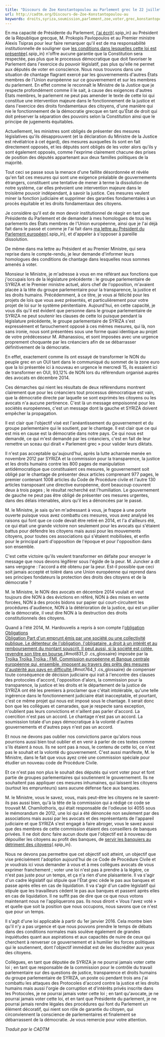 ```yaml
---
title: "Discours de Zoe Konstantopoulou au Parlement grec le 22 juillet 2015 : La soumission totale d’un pays démocratique à la volonté d’autres gouvernements ne constitue pas un accord"
url: http://cadtm.org/Discours-de-Zoe-Konstantopoulou-au
keywords: droits,syriza,soumission,parlement,zoe,voter,grec,konstantopoulou,justice,mesures,volonté,pays,juillet,citoyens,totale,loi,gouvernements,nest,ministre
---
```

En ma capacité de Présidente du Parlement, [j'ai écrit](Lettre-de-Zoe-Konstantopoulou-Le){.spip_in} au Président de la République grecque, M. Prokopis Pavlopoulos et au Premier ministre Alexis Tsipras pour leur faire remarquer qu'il est de ma responsabilité institutionnelle de souligner que [les conditions dans lesquelles cette loi est présentée](Post-scriptum-Les-consequences-de){.spip_in} n'offre aucune garantie que la Constitution sera respectée, pas plus que le processus démocratique que doit favoriser le Parlement dans l'exercice du pouvoir législatif, pas plus qu'elle ne permet aux députés de voter en conscience. Nous nous trouvons dans une situation de chantage flagrant exercé par les gouvernements d'autres États membres de l'Union européenne sur ce gouvernement et sur les membres du parlement. En effet comme le reconnaît le Ministre de la Justice que je respecte profondément comme il le sait, à cause des exigences d'autres États membres, le parlement ne peut pas amender le texte de cette loi qui constitue une intervention majeure dans le fonctionnement de la justice et dans l'exercice des droits fondamentaux des citoyens, d'une manière qui nie le fonctionnement de la démocratie grecque en tant qu'État de droit qui doit préserver la séparation des pouvoirs selon la Constitution ainsi que le principe de jugements équitables.

Actuellement, les ministres sont obligés de présenter des mesures législatives qu'ils désapprouvent (et la déclaration du Ministre de la Justice est révélatrice à cet égard), des mesures auxquelles ils sont en fait directement opposés, et les députés sont obligés de les voter alors qu'ils y sont également opposés, comme l'exprime clairement chacune des prises de position des députés appartenant aux deux familles politiques de la majorité.

Tout ceci se passe sous la menace d'une faillite désordonnée et révèle qu'en fait ces mesures qui sont une exigence préalable de gouvernements étrangers, constituent une tentative de mener à terme la dissolution de notre système, car elles prévoient une intervention majeure dans le troisième pouvoir indépendant, à savoir la justice. Ces mesures veulent miner la fonction judiciaire et supprimer des garanties fondamentales à un procès équitable et les droits fondamentaux des citoyens.

Je considère qu'il est de mon devoir institutionnel de réagir en tant que Présidente du Parlement et de demander à mes homologues de tous les parlements des États membres de l'Union européenne, ainsi que je l'ai déjà fait dans le passé et comme je l'ai fait dans [ma lettre au Président du Parlement européen](Courrier-de-Zoe-Konstantopoulou){.spip_in}, et d'appeler à s'opposer à pareille dissolution.

De même dans ma lettre au Président et au Premier Ministre, qui sera reprise dans le compte-rendu, je leur demande d'informer leurs homologues des conditions de chantage dans lesquelles nous sommes amenés à voter.

Monsieur le Ministre, je m'adresse à vous en me référant aux fonctions que j'occupais lors de la législature précédente : le groupe parlementaire de SYRIZA et le Premier ministre actuel, alors chef de l'opposition, m'avaient placée à la tête du groupe parlementaire pour la transparence, la justice et les droits humains. Précédemment, à ce titre, je vous ai félicité pour les projets de lois que vous avez présentés, et particulièrement pour votre projet de loi sur le système pénitentiaire. Aujourd'hui, en cette capacité, je vous dis qu'il est évident que personne dans le groupe parlementaire de SYRIZA ne peut soutenir les clauses de cette loi puisque pendant la législature précédente, le groupe parlementaire de SYRIZA s'est expressément et farouchement opposé à ces mêmes mesures, qui là, non sans ironie, nous sont présentées sous une forme quasi identique au projet de votre prédécesseur M. Athanassiou, et sont imposées avec une urgence proprement choquante par les créanciers afin de se débarrasser définitivement de la démocratie.

En effet, exactement comme ils ont essayé de transformer le NON du peuple grec en un OUI tant dans le communiqué du sommet de la zone euro que la loi présentée ici à nouveau en urgence le mercredi 15, ils essaient ici de transformer en OUI, 93,12% de NON lors du référendum organisé auprès des avocats en décembre 2014.

Ces démarches qui nient les résultats de deux référendums montrent clairement que pour les créanciers tout processus démocratique est vain, que la démocratie directe par laquelle se sont exprimés les citoyens ou les avocats n'a aucune pertinence. C'est là un message empoisonné pour les sociétés européennes, c'est un message dont la gauche et SYRIZA doivent empêcher la propagation.

Il est clair que l'objectif visé est l'anéantissement du gouvernement et du groupe parlementaire qui le soutient, par le chantage. Il est clair que ce qui est mis en cause est la démocratie dans notre pays. Ce qui nous est demandé, ce qui m'est demandé par les créanciers, c'est en fait de leur remettre un sceau qui dirait « Parlement grec » pour valider leurs diktats.

Il n'est pas acceptable qu'aujourd'hui, après la lutte acharnée menée en novembre 2012 par SYRIZA et la commission pour la transparence, la justice et les droits humains contre les 800 pages de manipulation antidémocratique que constituaient ces mesures, le gouvernement soit obligé par le chantage de présenter deux articles comprenant 977 pages, le premier contenant 1008 articles du Code de Procédure civile et l'autre 130 articles transposant une directive européenne, dont beaucoup couvrent deux à trois pages ; le résultat recherché est l'humiliation. Le gouvernement de gauche ne peut pas être obligé de présenter ces mesures urgentes, dans des délais intenables, alors qu'il les a dénoncées par le passé.

M. le Ministre, je sais qu'en m'adressant à vous, je frappe à une porte ouverte puisque vous avez combattu ces mesures, vous avez analysé les raisons qui font que ce code devait être retiré en 2014, et l'a d'ailleurs été, ce qui était une grande victoire non seulement pour les avocats qui s'étaient battus pour défendre les citoyens mais aussi pour les mouvements citoyens, pour toutes ces associations qui s'étaient mobilisées, et enfin pour le principal parti d'opposition de l'époque et pour l'opposition dans son ensemble.

C'est cette victoire qu'ils veulent transformer en défaite pour envoyer le message que nous devons légiférer sous l'égide de la peur. M. Juncker a dit sans vergogne : l'accord a été obtenu par la peur. Est-il possible que ceci soit jamais accepté et toléré dans une Union européenne qui reprend dans ses principes fondateurs la protection des droits des citoyens et de la démocratie ?

M. le Ministre, le NON des avocats en décembre 2014 voulait et veut toujours dire NON à des évictions en référé, NON à des mises en vente forcées, NON à des procès bidons sur papier qui court-circuitent les procédures d'audience, NON à la détérioration de la justice, qui est un pilier de la démocratie, il veut dire NON à la destruction des droits constitutionnels des citoyens.

Quand à l'été 2014, M. Hardouvelis a repris à son compte l'[obligation Obligations\
Obligation Part d'un emprunt émis par une société ou une collectivité publique. Le détenteur de l'obligation, l'obligataire, a droit à un intérêt et au remboursement du montant souscrit. Il peut aussi, si la société est cotée, revendre son titre en bourse.](Oligations){#mot831_0 .cs_glossaire} imposée par la [Troïka Troïka Troïka : FMI, Commission européenne et Banque centrale européenne qui, ensemble, imposent au travers des prêts des mesures d'austérité aux pays en difficulté.](Troika-764-764-764-764-764-764-764-764-764-764-764-764-764-764-764-764-764-764-764-764-764-764-764-764-764-764-764){#mot764_1 .cs_glossaire} de compenser toute conséquence de décision judiciaire qui irait à l'encontre des clauses des protocoles d'accord, l'opposition d'alors, la commission pour la transparence, la justice et les droits et le département de la justice de SYRIZA ont été les premiers à proclamer que c'était intolérable, qu'une telle ingérence dans le fonctionnement judiciaire était inacceptable, et pourtant, c'est ce même projet qui nous est imposé sous le chantage. Il serait donc bon que les collègues et camarades, que je respecte sans exception, n'oublient pas leurs convictions et n'aillent pas parler d'accord. La coercition n'est pas un accord. Le chantage n'est pas un accord. La soumission totale d'un pays démocratique à la volonté d'autres gouvernements et d'autres pays n'est pas un accord.

Et nous ne devons pas oublier nos convictions parce qu'alors nous pourrions aussi bien tout oublier et en venir à parler de ces textes comme s'ils étaient à nous. Ils ne sont pas à nous, le contenu de cette loi, ce n'est pas le souhait et la volonté du gouvernement. C'est aussi manifeste, M. le Ministre, dans le fait que vous ayez créé une commission spéciale pour étudier un nouveau code de Procédure Civile.

Et ce n'est pas non plus le souhait des députés qui vont voter pour et font partie de groupes parlementaires qui soutiennent le gouvernement. Ils ne souhaitent pas appliquer ces mesures inhumaines, qui laissent les citoyens (surtout les emprunteurs) sans aucune défense face aux banques.

M. le Ministre, vous le savez, vous, mais peut-être les citoyens ne le savent-ils pas aussi bien, qu'à la tête de la commission qui a rédigé ce code se trouvait M. Chamilothoris, qui était responsable de l'odieuse loi 4055 sous le mémorandum de 2012, une loi qui a été dénoncée non seulement par des associations mais aussi par les avocats et des représentants de l'appareil judiciaire et que SYRIZA s'est engagé à faire abroger, vous le savez aussi que des membres de cette commission étaient des conseillers de banques privées. Il ne doit donc faire aucun doute que l'objectif est à nouveau de dépouiller les citoyens au profit des banques, de [servir les banquiers au détriment des citoyens](Post-scriptum-Les-consequences-de){.spip_in}.

Nous ne devons pas permettre que cet objectif soit atteint, un objectif que vise précisément l'adoption aujourd'hui de ce Code de Procédure Civile et je voudrais ici vous demander à vous et à mes collègues avocats de vous exprimer franchement ; voter une loi n'est pas à prendre à la légère, ce n'est pas juste pour un temps, et ça n'a rien d'une plaisanterie. Il va s'agir d'un cadre législatif qui stipule que l'État grec cède le pas aux banques et passe après elles en cas de liquidation. Il va s'agir d'un cadre législatif qui stipule que les travailleurs cèdent le pas aux banques et passent après elles en cas de liquidation. Il ne suffit pas de dire que ce que nous votons maintenant nous ne l'appliquerons pas. Ils nous diront « Vous l'avez voté » et quelle que soit la position que nous occupons, nous savons que ce n'est que pour un temps.

Il s'agit d'une loi applicable à partir du 1er janvier 2016. Cela montre bien qu'il n'y a pas urgence et que nous pouvons prendre le temps de débats dans des conditions normales mais soulève également de grandes inquiétudes quant aux aspirations et aux capacités de nuire de ceux qui cherchent à renverser ce gouvernement et à humilier les forces politiques qui le soutiennent, dont l'objectif immédiat est de les discréditer aux yeux des citoyens.

Collègues, en tant que députée de SYRIZA je ne pourrai jamais voter cette loi ; en tant que responsable de la commission pour le contrôle du travail parlementaire sur des questions de justice, transparence et droits humains du groupe parlementaire de SYRIZA, un poste où pendant trois ans j'ai combattu les attaques des Protocoles d'accord contre la justice et les droits humains mais aussi l'orgie de corruption et d'intérêts privés inscrite dans les Protocoles, je ne pourrai jamais voter cette loi ; en tant qu'avocate, je ne pourrai jamais voter cette loi, et en tant que Présidente du parlement, je ne pourrai jamais rendre légales des procédures qui font du Parlement un élément décoratif, qui nient son rôle de garantie du citoyen, qui circonviennent la conscience de parlementaires et finalement se débarrassent de la démocratie. Je vous remercie pour votre attention.

*Traduit par le CADTM*
